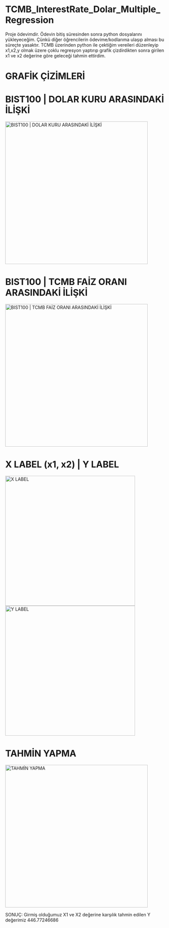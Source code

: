 # TCMB_InterestRate_Dolar_Multiple_Regression

Proje ödevimdir. Ödevin bitiş süresinden sonra python dosyalarını yükleyeceğim. Çünkü diğer öğrencilerin ödevime/kodlarıma ulaşıp alması bu süreçte yasaktır. TCMB üzerinden python ile çektiğim vereileri düzenleyip x1,x2,y olmak üzere çoklu regresyon yaptırıp grafik çizdirdikten sonra girilen x1 ve x2 değerine göre geleceği tahmin ettirdim.

# GRAFİK ÇİZİMLERİ
# BIST100 | DOLAR KURU ARASINDAKİ İLİŞKİ
<p align="left">
  <img src="https://user-images.githubusercontent.com/91004987/173177760-78953196-58f8-4895-8d2c-a589e93d5b97.png" width="450" title=" BIST100 | DOLAR KURU ARASINDAKİ İLİŞKİ">
</p>

# BIST100 | TCMB FAİZ ORANI ARASINDAKİ İLİŞKİ
<p align="left">
  <img src="https://user-images.githubusercontent.com/91004987/173177771-8e297f8a-3edb-4d55-90c6-d54d110c9969.png" width="450" title="BIST100 | TCMB FAİZ ORANI ARASINDAKİ İLİŞKİ">
</p>


# X LABEL (x1, x2) | Y LABEL
<p align="left">
  <img src="https://user-images.githubusercontent.com/91004987/173177799-2f2c6e81-8b81-4131-baca-ce6f8c52ab8a.png" width="410" title="X LABEL"> <img src="https://user-images.githubusercontent.com/91004987/173177805-9d31030f-ad39-472e-88a5-69fcb756325a.png" width="410" title="Y LABEL">
</p>

# TAHMİN YAPMA
<p align="left">
  <img src="https://user-images.githubusercontent.com/91004987/173178323-a9037ea5-4773-4def-9796-505ad90a576b.png" width="450" title="TAHMİN YAPMA">
</p>

SONUÇ: Girmiş olduğumuz X1 ve X2 değerine karşılık tahmin edilen Y değerimiz 446.77246686
